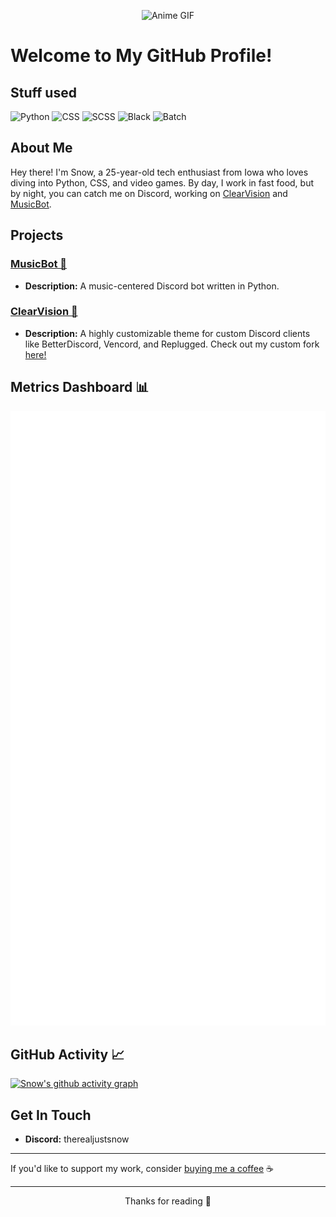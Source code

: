 <p align="center">
  <img src="https://media.giphy.com/media/Z3Y0EBcsvZ7bO/giphy.gif" alt="Anime GIF">
</p>

# Welcome to My GitHub Profile!

## Stuff used
![Python](https://img.shields.io/badge/Python-3776AB?style=for-the-badge&logo=python&logoColor=white)
![CSS](https://img.shields.io/badge/CSS-1572B6?style=for-the-badge&logo=css3&logoColor=white)
![SCSS](https://img.shields.io/badge/SCSS-CC6699?style=for-the-badge&logo=sass&logoColor=white)
![Black](https://img.shields.io/badge/Black-000000?style=for-the-badge&logo=black&logoColor=white)
![Batch](https://img.shields.io/badge/Batch-4D4D4D?style=for-the-badge&logo=windows&logoColor=white)

## About Me
Hey there! I'm Snow, a 25-year-old tech enthusiast from Iowa who loves diving into Python, CSS, and video games. By day, I work in fast food, but by night, you can catch me on Discord, working on [ClearVision](https://github.com/ClearVision/ClearVision-v6) and [MusicBot](https://github.com/Just-Some-Bots/MusicBot).

## Projects
### [MusicBot 🤖](https://github.com/Just-Some-Bots/MusicBot)
- **Description:** A music-centered Discord bot written in Python.

### [ClearVision 🎨](https://github.com/ClearVision/ClearVision-v6)
- **Description:** A highly customizable theme for custom Discord clients like BetterDiscord, Vencord, and Replugged. Check out my custom fork [here!](https://github.com/BabyBoySnow/SnowVision)

## Metrics Dashboard 📊
![Metrics](https://github.com/babyboysnow/babyboysnow/blob/main/github-metrics.svg)

## GitHub Activity 📈
[![Snow's github activity graph](https://github-readme-activity-graph.vercel.app/graph?username=babyboysnow&theme=github-compact)](https://github.com/ashutosh00710/github-readme-activity-graph)

## Get In Touch
- **Discord:** therealjustsnow

---

If you'd like to support my work, consider [buying me a coffee](https://buymeacoffee.com/justsnow) ☕

---

<p align="center">Thanks for reading 💜</p>
